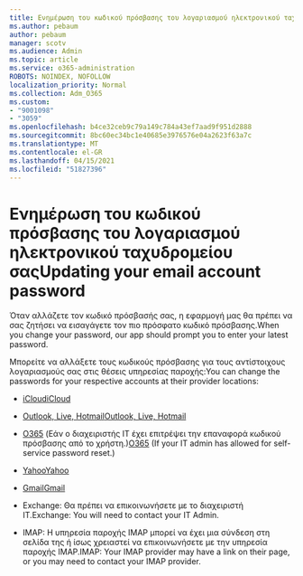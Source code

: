 ```yaml
---
title: Ενημέρωση του κωδικού πρόσβασης του λογαριασμού ηλεκτρονικού ταχυδρομείου σας
ms.author: pebaum
author: pebaum
manager: scotv
ms.audience: Admin
ms.topic: article
ms.service: o365-administration
ROBOTS: NOINDEX, NOFOLLOW
localization_priority: Normal
ms.collection: Adm_O365
ms.custom:
- "9001098"
- "3059"
ms.openlocfilehash: b4ce32ceb9c79a149c784a43ef7aad9f951d2888
ms.sourcegitcommit: 8bc60ec34bc1e40685e3976576e04a2623f63a7c
ms.translationtype: MT
ms.contentlocale: el-GR
ms.lasthandoff: 04/15/2021
ms.locfileid: "51827396"
---
```

# <a name="updating-your-email-account-password"></a><span data-ttu-id="7a7f7-102">Ενημέρωση του κωδικού πρόσβασης του λογαριασμού ηλεκτρονικού ταχυδρομείου σας</span><span class="sxs-lookup"><span data-stu-id="7a7f7-102">Updating your email account password</span></span>

<span data-ttu-id="7a7f7-103">Όταν αλλάζετε τον κωδικό πρόσβασής σας, η εφαρμογή μας θα πρέπει να σας ζητήσει να εισαγάγετε τον πιο πρόσφατο κωδικό πρόσβασης.</span><span class="sxs-lookup"><span data-stu-id="7a7f7-103">When you change your password, our app should prompt you to enter your latest password.</span></span>

<span data-ttu-id="7a7f7-104">Μπορείτε να αλλάξετε τους κωδικούς πρόσβασης για τους αντίστοιχους λογαριασμούς σας στις θέσεις υπηρεσίας παροχής:</span><span class="sxs-lookup"><span data-stu-id="7a7f7-104">You can change the passwords for your respective accounts at their provider locations:</span></span>

- [<span data-ttu-id="7a7f7-105">iCloud</span><span class="sxs-lookup"><span data-stu-id="7a7f7-105">iCloud</span></span>](https://support.apple.com/HT201487)

- [<span data-ttu-id="7a7f7-106">Outlook, Live, Hotmail</span><span class="sxs-lookup"><span data-stu-id="7a7f7-106">Outlook, Live, Hotmail</span></span>](https://account.live.com/password/reset)

- <span data-ttu-id="7a7f7-107">[O365](https://passwordreset.microsoftonline.com) (Εάν ο διαχειριστής IT έχει επιτρέψει την επαναφορά κωδικού πρόσβασης από το χρήστη.)</span><span class="sxs-lookup"><span data-stu-id="7a7f7-107">[O365](https://passwordreset.microsoftonline.com) (If your IT admin has allowed for self-service password reset.)</span></span>

- [<span data-ttu-id="7a7f7-108">Yahoo</span><span class="sxs-lookup"><span data-stu-id="7a7f7-108">Yahoo</span></span>](https://login.yahoo.com/account/challenge/username?done=https%3A%2F%2Fwww.yahoo.com%2F&authMechanism=secondary&chllngnm=base&sessionIndex=QQ--)

- [<span data-ttu-id="7a7f7-109">Gmail</span><span class="sxs-lookup"><span data-stu-id="7a7f7-109">Gmail</span></span>](https://support.google.com/mail/answer/41078?co=GENIE.Platform%3DDesktop&hl=en)

- <span data-ttu-id="7a7f7-110">Exchange: Θα πρέπει να επικοινωνήσετε με το διαχειριστή IT.</span><span class="sxs-lookup"><span data-stu-id="7a7f7-110">Exchange: You will need to contact your IT Admin.</span></span>

- <span data-ttu-id="7a7f7-111">IMAP: Η υπηρεσία παροχής IMAP μπορεί να έχει μια σύνδεση στη σελίδα της ή ίσως χρειαστεί να επικοινωνήσετε με την υπηρεσία παροχής IMAP.</span><span class="sxs-lookup"><span data-stu-id="7a7f7-111">IMAP: Your IMAP provider may have a link on their page, or you may need to contact your IMAP provider.</span></span>